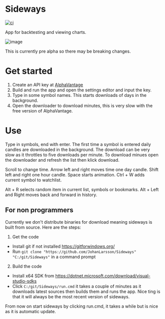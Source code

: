# Sideways

[![ci](https://github.com/JohanLarsson/Sideways/actions/workflows/CI.yml/badge.svg)](https://github.com/JohanLarsson/Sideways/actions/workflows/CI.yml)

App for backtesting and viewing charts.

![image](https://user-images.githubusercontent.com/1640096/124612024-475f5480-de72-11eb-90f4-dbdb512db7da.png)

This is currently pre alpha so there may be breaking changes.

# Get started
1. Create an API key at [AlphaVantage](https://www.alphavantage.co/)
2. Build and run the app and open the settings editor and input the key.
3. Type in some symbol names. This starts downloads of days in the background.
4. Open the downloader to download minutes, this is very slow with the free version of AlphaVantage.


# Use
Type in symbols, end with enter. The first time a symbol is entered daily candles are downloaded in the background. The download can be very slow as it throttles to five downloads per minute. To download minues open the downloader and refresh the list then klick download.

Scroll to change time.
Arrow left and right moves time one day candle. Shift left and right one hour candle.
Space starts animation.
Ctrl + W adds current symbol to watchlist.

Alt + R selects random item in current list, symbols or bookmarks.
Alt + Left and Right moves back and forward in history.

## For non programmers
Currently we don't distribute binaries for download meaning sideways is built from source. Here are the steps:

1. Get the code
  - Install git if not installed https://gitforwindows.org/
  - Run `git clone "https://github.com/JohanLarsson/Sideways" "C:/git/Sideways"` in a command prompt

2. Build the code
  - Install x64 SDK from https://dotnet.microsoft.com/download/visual-studio-sdks
  - Click `C:/git/Sideways/run.cmd` it takes a couple of minutes as it downloads latest sources then builds them and runs the app. Nice ting is that it will always be the most recent version of sideways.

From now on start sideways by clicking run.cmd, it takes a while but is nice as it is automatic update.
